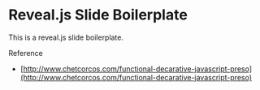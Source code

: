 # Reveal.js Slide Boilerplate

This is a reveal.js slide boilerplate.

Reference
- [http://www.chetcorcos.com/functional-decarative-javascript-preso](http://www.chetcorcos.com/functional-decarative-javascript-preso)
